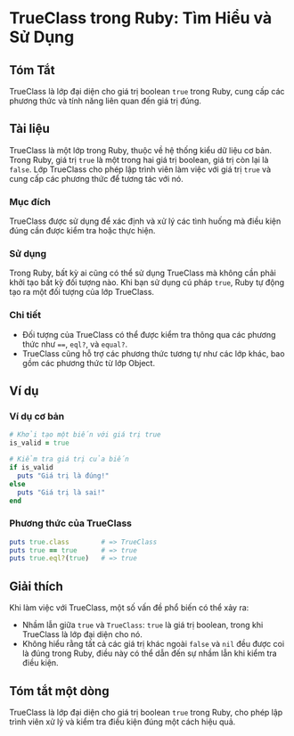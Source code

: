<!--
Meta Description: # TrueClass trong Ruby: Tìm Hiểu và Sử Dụng ## Tóm Tắt TrueClass là lớp đại diện cho giá trị boolean `true` trong Ruby, cung cấp các phương thức và tí...
Meta Keywords: true, trueclass, giá, trị, ruby
-->

# TrueClass trong Ruby: Tìm Hiểu và Sử Dụng

## Tóm Tắt
TrueClass là lớp đại diện cho giá trị boolean `true` trong Ruby, cung cấp các phương thức và tính năng liên quan đến giá trị đúng.

## Tài liệu
TrueClass là một lớp trong Ruby, thuộc về hệ thống kiểu dữ liệu cơ bản. Trong Ruby, giá trị `true` là một trong hai giá trị boolean, giá trị còn lại là `false`. Lớp TrueClass cho phép lập trình viên làm việc với giá trị `true` và cung cấp các phương thức để tương tác với nó.

### Mục đích
TrueClass được sử dụng để xác định và xử lý các tình huống mà điều kiện đúng cần được kiểm tra hoặc thực hiện.

### Sử dụng
Trong Ruby, bất kỳ ai cũng có thể sử dụng TrueClass mà không cần phải khởi tạo bất kỳ đối tượng nào. Khi bạn sử dụng cú pháp `true`, Ruby tự động tạo ra một đối tượng của lớp TrueClass.

### Chi tiết
- Đối tượng của TrueClass có thể được kiểm tra thông qua các phương thức như `==`, `eql?`, và `equal?`.
- TrueClass cũng hỗ trợ các phương thức tương tự như các lớp khác, bao gồm các phương thức từ lớp Object.

## Ví dụ
### Ví dụ cơ bản
```ruby
# Khởi tạo một biến với giá trị true
is_valid = true

# Kiểm tra giá trị của biến
if is_valid
  puts "Giá trị là đúng!"
else
  puts "Giá trị là sai!"
end
```

### Phương thức của TrueClass
```ruby
puts true.class        # => TrueClass
puts true == true      # => true
puts true.eql?(true)   # => true
```

## Giải thích
Khi làm việc với TrueClass, một số vấn đề phổ biến có thể xảy ra:
- Nhầm lẫn giữa `true` và `TrueClass`: `true` là giá trị boolean, trong khi TrueClass là lớp đại diện cho nó.
- Không hiểu rằng tất cả các giá trị khác ngoài `false` và `nil` đều được coi là đúng trong Ruby, điều này có thể dẫn đến sự nhầm lẫn khi kiểm tra điều kiện.

## Tóm tắt một dòng
TrueClass là lớp đại diện cho giá trị boolean `true` trong Ruby, cho phép lập trình viên xử lý và kiểm tra điều kiện đúng một cách hiệu quả.